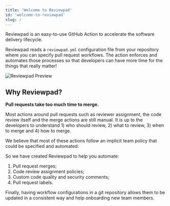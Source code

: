 ```yaml
---
title: 'Welcome to Reviewpad'
id: 'welcome-to-reviewpad'
slug: /
---
```


Reviewpad is an easy-to-use GitHub Action to accelerate the software delivery lifecycle. 

Reviewpad reads a `reviewpad.yml` configuration file from your repository where you can specify pull request workflows. The action enforces and automates those processes so that developers can have more time for the things that really matter!

![Reviewpad Preview](/img/0f78539-Reviewpad_Preview_A2x_1.png)

## Why Reviewpad?

**Pull requests take too much time to merge.**

Most actions around pull requests such as reviewer assignment, the code review itself and the merge actions are still manual. It is up to the developers to understand 1) who should review, 2) what to review, 3) when to merge and 4) how to merge. 

We believe that most of these actions follow an implicit team policy that could be specified and automated.

So we have created Reviewpad to help you automate:

1. Pull request merges;
2. Code review assignment policies;
3. Custom code quality and security comments;
4. Pull request labels.

Finally, having workflow configurations in a git repository allows them to be updated in a consistent way and help onboarding new team members.
